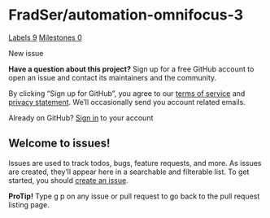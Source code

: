 # FradSer/automation-omnifocus-3

 [Labels 9](https://github.com/FradSer/automation-omnifocus-3/labels) [Milestones 0](https://github.com/FradSer/automation-omnifocus-3/milestones)

 New issue

 **Have a question about this project?** Sign up for a free GitHub account to open an issue and contact its maintainers and the community.

By clicking “Sign up for GitHub”, you agree to our [terms of service](https://docs.github.com/terms) and [privacy statement](https://docs.github.com/privacy). We’ll occasionally send you account related emails.

 Already on GitHub? [Sign in](https://github.com/login?return_to=%2FFradSer%2Fautomation-omnifocus-3%2Fissues%2Fnew) to your account

## Welcome to issues!

Issues are used to track todos, bugs, feature requests, and more. As issues are created, they’ll appear here in a searchable and filterable list. To get started, you should [create an issue](https://github.com/FradSer/automation-omnifocus-3/issues/new/choose).

**ProTip!** Type g p on any issue or pull request to go back to the pull request listing page.

